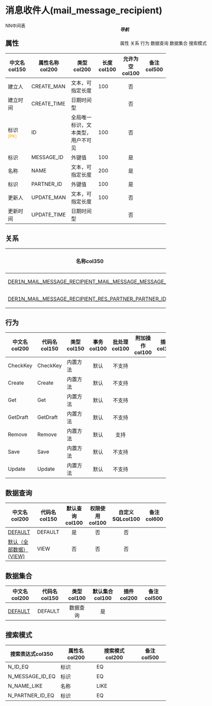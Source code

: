 # 消息收件人(mail_message_recipient)  <!-- {docsify-ignore-all} -->


NN中间表


## 属性
|    中文名col150 | 属性名称col200           | 类型col200     | 长度col100    |允许为空col100    |  备注col500  |
| --------   |------------| -----  | -----  | :----: | -------- |
|建立人|CREATE_MAN|文本，可指定长度|100|否||
|建立时间|CREATE_TIME|日期时间型||否||
|标识<sup class="footnote-symbol"><font color=orange>[PK]</font></sup>|ID|全局唯一标识，文本类型，用户不可见|100|否||
|标识|MESSAGE_ID|外键值|100|是||
|名称|NAME|文本，可指定长度|200|是||
|标识|PARTNER_ID|外键值|100|是||
|更新人|UPDATE_MAN|文本，可指定长度|100|否||
|更新时间|UPDATE_TIME|日期时间型||否||


## 关系

<el-row>
<el-tabs v-model="show_der">
<el-tab-pane label="从关系" name="minor">

|  名称col350   | 主实体col200   | 关系类型col200   |    备注col500  |
| -------- |---------- |-----------|----- |
|[DER1N_MAIL_MESSAGE_RECIPIENT_MAIL_MESSAGE_MESSAGE_ID](der/DER1N_MAIL_MESSAGE_RECIPIENT_MAIL_MESSAGE_MESSAGE_ID)|[消息(MAIL_MESSAGE)](module/mail/mail_message)|1:N关系||
|[DER1N_MAIL_MESSAGE_RECIPIENT_RES_PARTNER_PARTNER_ID](der/DER1N_MAIL_MESSAGE_RECIPIENT_RES_PARTNER_PARTNER_ID)|[联系人(RES_PARTNER)](module/base/res_partner)|1:N关系||

</el-tab-pane>
</el-tabs>
</el-row>

## 行为
| 中文名col200    | 代码名col150    | 类型col150    | 事务col100   | 批处理col100   | 附加操作col100  | 插件col150    |  备注col300  |
| -------- |---------- |----------- |:----:|:----:|---------| ----- | ----- |
|CheckKey|CheckKey|内置方法|默认|不支持||||
|Create|Create|内置方法|默认|不支持||||
|Get|Get|内置方法|默认|不支持||||
|GetDraft|GetDraft|内置方法|默认|不支持||||
|Remove|Remove|内置方法|默认|支持||||
|Save|Save|内置方法|默认|不支持||||
|Update|Update|内置方法|默认|不支持||||

## 数据查询
| 中文名col200    | 代码名col150    | 默认查询col100 | 权限使用col100 | 自定义SQLcol100 |  备注col600|
| --------  | --------   | :----:  |:----:  | :----:  |----- |
|[DEFAULT](module/mail/mail_message_recipient/query/Default)|DEFAULT|是|否 |否 ||
|[默认（全部数据）(VIEW)](module/mail/mail_message_recipient/query/View)|VIEW|否|否 |否 ||

## 数据集合
| 中文名col200  | 代码名col150  | 类型col100 | 默认集合col100 |   插件col200|   备注col500|
| --------  | --------   | :----:   | :----:   | ----- |----- |
|[DEFAULT](module/mail/mail_message_recipient/dataset/Default)|DEFAULT|数据查询|是|||

## 搜索模式
|   搜索表达式col350   |    属性名col200    |    搜索模式col200        |备注col500  |
| -------- |------------|------------|------|
|N_ID_EQ|标识|EQ||
|N_MESSAGE_ID_EQ|标识|EQ||
|N_NAME_LIKE|名称|LIKE||
|N_PARTNER_ID_EQ|标识|EQ||

<div style="display: block; overflow: hidden; position: fixed; top: 140px; right: 100px;">

##### 导航
<el-anchor >
<el-anchor-link :href="`#/module/mail/mail_message_recipient?id=属性`">
  属性
</el-anchor-link>
<el-anchor-link :href="`#/module/mail/mail_message_recipient?id=关系`">
  关系
</el-anchor-link>
<el-anchor-link :href="`#/module/mail/mail_message_recipient?id=行为`">
  行为
</el-anchor-link>
<el-anchor-link :href="`#/module/mail/mail_message_recipient?id=数据查询`">
  数据查询
</el-anchor-link>
<el-anchor-link :href="`#/module/mail/mail_message_recipient?id=数据集合`">
  数据集合
</el-anchor-link>
<el-anchor-link :href="`#/module/mail/mail_message_recipient?id=搜索模式`">
  搜索模式
</el-anchor-link>
</el-anchor>
</div>

<script>
 const { createApp } = Vue
  createApp({
    data() {
      return {
show_der:'minor',


      }
    },
    methods: {
    }
  }).use(ElementPlus).mount('#app')
</script>